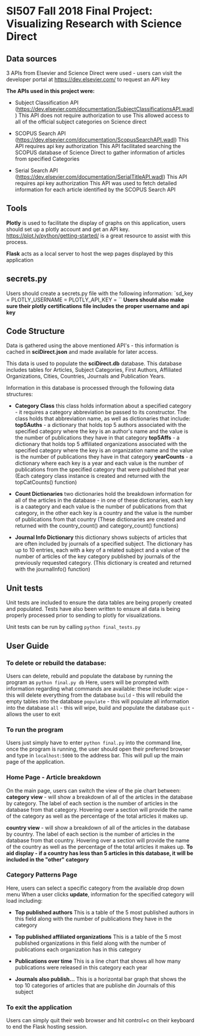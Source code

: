 # SI507 Fall 2018 Final Project: Visualizing Research with Science Direct

## Data sources
3 APIs from Elsevier and Science Direct were used - users can visit the developer portal at https://dev.elsevier.com/ to request an API key

**The APIs used in this project were:**
- Subject Classification API (https://dev.elsevier.com/documentation/SubjectClassificationsAPI.wadl)
  This API does not require authorization to use
  This allowed access to all of the official subject categories on Science direct

- SCOPUS Search API (https://dev.elsevier.com/documentation/ScopusSearchAPI.wadl)
  This API requires api key authorization
  This API facilitated searching the SCOPUS database of Science Direct to gather information of articles from specified Categories

- Serial Search API (https://dev.elsevier.com/documentation/SerialTitleAPI.wadl)
  This API requires api key authorization
  This API was used to fetch detailed information for each article identified by the SCOPUS Search API

## Tools
**Plotly** is used to facilitate the display of graphs on this application, users should set up a plotly account and get an API key. https://plot.ly/python/getting-started/ is a great resource to assist with this process.

**Flask** acts as a local server to host the wep pages displayed by this application

## secrets.py
Users should create a secrets.py file with the following information:
  `sd_key = <science direct api key>
  PLOTLY_USERNAME = <plotly username>
  PLOTLY_API_KEY = <plotly api key>``
**Users should also make sure their plotly certifications file includes the  proper username and api key**

## Code Structure
Data is gathered using the above mentioned API's - this information is cached in **sciDirect.json** and made available for later access.

This data is used to populate the **sciDirect.db** database. This database includes tables for Articles, Subject Categories, First Authors, Affiliated Organizations, Cities, Countries, Journals and Publication Years.

Information in this database is processed through the following data structures:
  - **Category Class** this class holds information about a specified category - it requires a category abbreviation be passed to its constructor. The class holds that abbreviation name, as well as dictionaries that include:
    **top5Auths** - a dictionary that holds top 5 authors associated with the specified category where the key is an author's name and the value is the number of publications they have in that category
    **top5Affs** - a dictionary that holds top 5 affiliated organizations associated with the specified category where the key is an organization name and the value is the number of publications they have in that category
    **yearCounts** - a dictionary where each key is a year and each value is the number of publications from the specified category that were published that year
  (Each category class instance is created and returned with the topCatCounts() function)

  - **Count Dictionaries** two dictionaries hold the breakdown information for all of the articles in the database - in one of these dictionaries, each key is a caategory and each value is the number of publications from that category, in the other each key is a country and the value is the number of publications from that country
  (These dictionaries are created and returned with the country_count() and category_count() functions)

  - **Journal Info Dictionary** this dictionary shows subjects of articles that are often included by journals of a specified subject. The dictionary has up to 10 entries, each with a key of a related subject and a value of the number of articles of the key category published by journals of the previously requested category.
  (This dictionary is created and returned with the journalInfo() function)

## Unit tests
Unit tests are included to ensure the data tables are being properly created and populated. Tests have also been written to ensure all data is being properly processed prior to sending to plotly for visualizations.

Unit tests can be run by calling `python final_tests.py`


## User Guide
### To delete or rebuild the database:
Users can delete, rebuild and populate the database by running the program as
`python final.py db`
Here, users will be prompted with information regarding what commands are available: these include:
  `wipe` - this will delete everything from the database
  `build` - this will rebuild the empty tables into the database
  `populate` - this will populate all information into the database
  `all` - this will wipe, build and populate the database
  `quit` - allows the user to exit

### To run the program
Users just simply have to enter `python final.py` into the command line, once the program is running, the user should open their preferred browser and type in `localhost:5000` to the address bar. This will pull up the main page of the application.

### Home Page - Article breakdown
On the main page, users can switch the view of the pie chart between:
  **category view** - will show a breakdown of all of the articles in the database by category. The label of each section is the number of articles in the database from that category. Hovering over a section will provide the name of the category as well as the percentage of the total articles it makes up.  

  **country view** -  will show a breakdown of all of the articles in the database by country. The label of each section is the number of articles in the database from that country. Hovering over a section will provide the name of the country as well as the percentage of the total articles it makes up.
  **To aid display - if a country has less than 5 articles in this database, it will be included in the "other" category**

### Category Patterns Page
Here, users can select a specific category from the available drop down menu
When a user clicks **update**, information for the specified category will load including:
  - **Top published authors**
  This is a table of the 5 most published authors in this field along with the number of publications they have in the category

  - **Top published affiliated organizations**
  This is a table of the 5 most published organizations in this field along with the number of publications each organization has in this category

  - **Publications over time**
  This is a line chart that shows all how many publications were released in this category each year

  - **Journals also publish...**
  This is a horizontal bar graph that shows the top 10 categories of articles that are publishe din Journals of this subject

### To exit the application
Users can simply quit their web browser and hit control+c on their keyboard to end the Flask hosting session.
